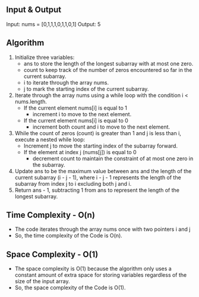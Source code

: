 ## Input & Output
Input: nums = \[0,1,1,1,0,1,1,0,1\]
Output: 5

## Algorithm

1. Initialize three variables:
    - ans to store the length of the longest subarray with at most one zero.
    - count to keep track of the number of zeros encountered so far in the current subarray.
    - i to iterate through the array nums.
    - j to mark the starting index of the current subarray.
2. Iterate through the array nums using a while loop with the condition i < nums.length.
    - If the current element nums\[i\] is equal to 1 
        - increment i to move to the next element.
    - If the current element nums\[i\] is equal to 0 
        - increment both count and i to move to the next element.
3. While the count of zeros (count) is greater than 1 and j is less than i, execute a nested while loop:
    - Increment j to move the starting index of the subarray forward.
    - If the element at index j (nums\[j\]) is equal to 0 
        - decrement count to maintain the constraint of at most one zero in the subarray.
4. Update ans to be the maximum value between ans and the length of the current subarray (i - j - 1), where i - j - 1 represents the length of the subarray from index j to i excluding both j and i.
5. Return ans - 1, subtracting 1 from ans to represent the length of the longest subarray.

## Time Complexity - O(n)

- The code iterates through the array nums once with two pointers i and j
- So, the time complexity of the Code is O(n).

## Space Complexity - O(1)

- The space complexity is O(1) because the algorithm only uses a constant amount of extra space for storing variables regardless of the size of the input array.
- So, the space complexity of the Code is O(1).